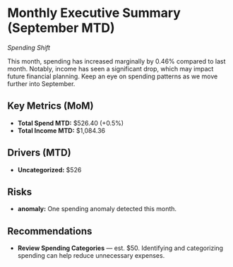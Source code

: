# Monthly Executive Summary (September MTD)
*Spending Shift*

This month, spending has increased marginally by 0.46% compared to last month. Notably, income has seen a significant drop, which may impact future financial planning. Keep an eye on spending patterns as we move further into September.

## Key Metrics (MoM)
- **Total Spend MTD:** $526.40 (+0.5%)
- **Total Income MTD:** $1,084.36

## Drivers (MTD)
- **Uncategorized:** $526

## Risks
- **anomaly:** One spending anomaly detected this month.

## Recommendations
- **Review Spending Categories** — est. $50. Identifying and categorizing spending can help reduce unnecessary expenses.
